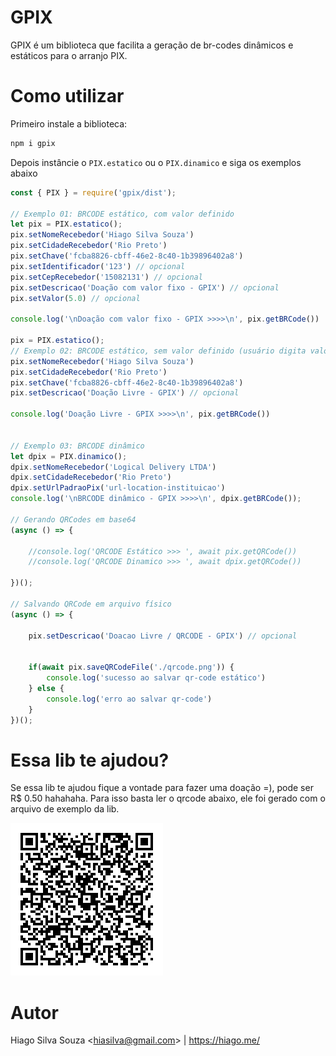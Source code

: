 # GPIX

GPIX é um biblioteca que facilita a geração de br-codes dinâmicos e estáticos para o arranjo PIX.

# Como utilizar

Primeiro instale a biblioteca:

```sh
npm i gpix
```

Depois instâncie o `PIX.estatico` ou o `PIX.dinamico` e siga os exemplos abaixo


```javascript
const { PIX } = require('gpix/dist');

// Exemplo 01: BRCODE estático, com valor definido
let pix = PIX.estatico();
pix.setNomeRecebedor('Hiago Silva Souza')
pix.setCidadeRecebedor('Rio Preto')
pix.setChave('fcba8826-cbff-46e2-8c40-1b39896402a8')
pix.setIdentificador('123') // opcional
pix.setCepRecebedor('15082131') // opcional
pix.setDescricao('Doação com valor fixo - GPIX') // opcional
pix.setValor(5.0) // opcional

console.log('\nDoação com valor fixo - GPIX >>>>\n', pix.getBRCode())

pix = PIX.estatico();
// Exemplo 02: BRCODE estático, sem valor definido (usuário digita valor) e o identificador definido é 123
pix.setNomeRecebedor('Hiago Silva Souza')
pix.setCidadeRecebedor('Rio Preto')
pix.setChave('fcba8826-cbff-46e2-8c40-1b39896402a8')
pix.setDescricao('Doação Livre - GPIX') // opcional

console.log('Doação Livre - GPIX >>>>\n', pix.getBRCode())


// Exemplo 03: BRCODE dinâmico
let dpix = PIX.dinamico();
dpix.setNomeRecebedor('Logical Delivery LTDA')
dpix.setCidadeRecebedor('Rio Preto')
dpix.setUrlPadraoPix('url-location-instituicao')
console.log('\nBRCODE dinâmico - GPIX >>>>\n', dpix.getBRCode());

// Gerando QRCodes em base64
(async () => {

    //console.log('QRCODE Estático >>> ', await pix.getQRCode())
    //console.log('QRCODE Dinamico >>> ', await dpix.getQRCode())

})();

// Salvando QRCode em arquivo físico
(async () => {

    pix.setDescricao('Doacao Livre / QRCODE - GPIX') // opcional


    if(await pix.saveQRCodeFile('./qrcode.png')) {
        console.log('sucesso ao salvar qr-code estático')
    } else {
        console.log('erro ao salvar qr-code')
    }
})();
```

# Essa lib te ajudou?

Se essa lib te ajudou fique a vontade para fazer uma doação =), pode ser R$ 0.50 hahahaha. Para isso basta ler o qrcode abaixo, ele foi gerado com o arquivo de exemplo da lib.

![QRCode Doação](https://github.com/hiagodotme/gpix/blob/main/qrcode.png?raw=true)


# Autor

Hiago Silva Souza <<hiasilva@gmail.com>> | https://hiago.me/